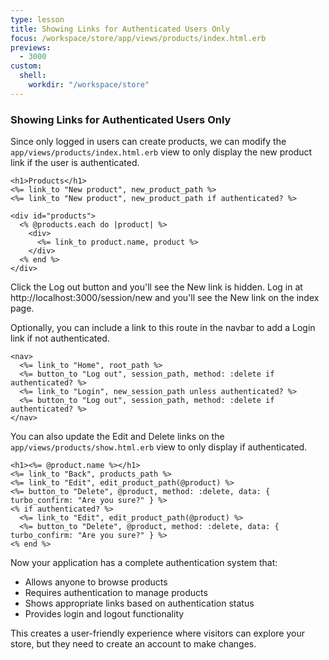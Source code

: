```yaml
---
type: lesson
title: Showing Links for Authenticated Users Only
focus: /workspace/store/app/views/products/index.html.erb
previews:
  - 3000
custom:
  shell:
    workdir: "/workspace/store"
---
```


### Showing Links for Authenticated Users Only

Since only logged in users can create products, we can modify the `app/views/products/index.html.erb` view to only display the new product link if the user is authenticated.

```erb ins={2} del={2}
<h1>Products</h1>
<%= link_to "New product", new_product_path %>
<%= link_to "New product", new_product_path if authenticated? %>

<div id="products">
  <% @products.each do |product| %>
    <div>
      <%= link_to product.name, product %>
    </div>
  <% end %>
</div>
```

Click the Log out button and you'll see the New link is hidden. Log in at http://localhost:3000/session/new and you'll see the New link on the index page.

Optionally, you can include a link to this route in the navbar to add a Login link if not authenticated.

```erb ins={3} del={3}
<nav>
  <%= link_to "Home", root_path %>
  <%= button_to "Log out", session_path, method: :delete if authenticated? %>
  <%= link_to "Login", new_session_path unless authenticated? %>
  <%= button_to "Log out", session_path, method: :delete if authenticated? %>
</nav>
```

You can also update the Edit and Delete links on the `app/views/products/show.html.erb` view to only display if authenticated.

```erb ins={3-6} del={3-4}
<h1><%= @product.name %></h1>
<%= link_to "Back", products_path %>
<%= link_to "Edit", edit_product_path(@product) %>
<%= button_to "Delete", @product, method: :delete, data: { turbo_confirm: "Are you sure?" } %>
<% if authenticated? %>
  <%= link_to "Edit", edit_product_path(@product) %>
  <%= button_to "Delete", @product, method: :delete, data: { turbo_confirm: "Are you sure?" } %>
<% end %>
```

Now your application has a complete authentication system that:

- Allows anyone to browse products
- Requires authentication to manage products
- Shows appropriate links based on authentication status
- Provides login and logout functionality

This creates a user-friendly experience where visitors can explore your store, but they need to create an account to make changes.